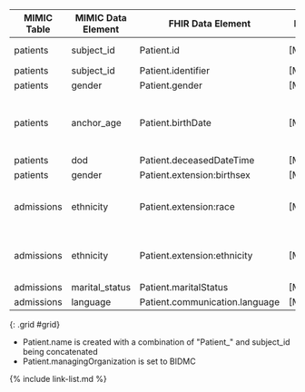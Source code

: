 |MIMIC Table|MIMIC Data Element|FHIR Data Element|FHIR Profile|Notes| 
|---|---|---|---|---|
|patients|subject_id|Patient.id|[MimicPatient]|Convert to UUID5|
|patients|subject_id|Patient.identifier|[MimicPatient]||
|patients|gender|Patient.gender|[MimicPatient]||
|patients|anchor_age|Patient.birthDate|[MimicPatient]|Using transfers.intime as a relative point to create a birthDate|
|patients|dod|Patient.deceasedDateTime|[MimicPatient]||
|patients|gender|Patient.extension:birthsex|[MimicPatient]||
|admissions|ethnicity|Patient.extension:race|[MimicPatient]|Map MIMIC ethnicity to the FHIR race categories|
|admissions|ethnicity|Patient.extension:ethnicity|[MimicPatient]|Map MIMIC ethnicity to the FHIR ethnicity groups|
|admissions|marital_status|Patient.maritalStatus|[MimicPatient]||
|admissions|language|Patient.communication.language|[MimicPatient]||

{: .grid #grid}

* Patient.name is created with a combination of "Patient_" and subject_id being concatenated
* Patient.managingOrganization is set to BIDMC

{% include link-list.md %}
